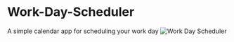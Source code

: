 # Work-Day-Scheduler
A simple calendar app for scheduling your work day
![Work Day Scheduler](https://user-images.githubusercontent.com/72025703/135562306-430ccb52-8eb7-4149-bb03-28f8ce478b11.JPG)
